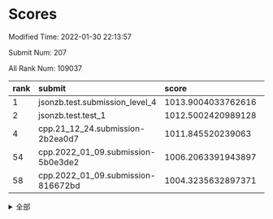 # Scores

Modified Time: 2022-01-30 22:13:57

Submit Num: 207

All Rank Num: 109037

| rank |               submit               |       score        |       sigma        | pk_num |
| :--- | :--------------------------------- | :----------------- | :----------------- | :----- |
| 1    | jsonzb.test.submission_level_4     | 1013.9004033762616 | 0.7975511829332194 | 2108   |
| 2    | jsonzb.test.test_1                 | 1012.5002420989128 | 0.7782860293451372 | 2106   |
| 4    | cpp.21_12_24.submission-2b2ea0d7   | 1011.845520239063  | 0.8069037102866999 | 2108   |
| 54   | cpp.2022_01_09.submission-5b0e3de2 | 1006.2063391943897 | 0.7146679835844653 | 2102   |
| 58   | cpp.2022_01_09.submission-816672bd | 1004.3235632897371 | 0.7021612223950905 | 2106   |


<details>
<summary>全部</summary>

| rank |                 submit                 |       score        |       sigma        | pk_num |
| :--- | :------------------------------------- | :----------------- | :----------------- | :----- |
| 1    | jsonzb.test.submission_level_4         | 1013.9004033762616 | 0.7975511829332194 | 2108   |
| 2    | jsonzb.test.test_1                     | 1012.5002420989128 | 0.7782860293451372 | 2106   |
| 3    | gobigger.level_3.submission_level_3_22 | 1012.2333334115542 | 0.7716128242193618 | 2107   |
| 4    | cpp.21_12_24.submission-2b2ea0d7       | 1011.845520239063  | 0.8069037102866999 | 2108   |
| 5    | gobigger.level_3.submission_level_3_45 | 1011.2687156882905 | 0.7731597226152418 | 2103   |
| 6    | gobigger.level_3.submission_level_3_3  | 1011.2665311950603 | 0.7760497226855266 | 2107   |
| 7    | gobigger.level_3.submission_level_3_30 | 1011.09075035235   | 0.7496492826541895 | 2110   |
| 8    | gobigger.level_3.submission_level_3_11 | 1011.0821559847778 | 0.7491105226041403 | 2108   |
| 9    | gobigger.level_3.submission_level_3_10 | 1010.8877940875386 | 0.7646248844787569 | 2109   |
| 10   | gobigger.level_3.submission_level_3_5  | 1010.8225430193252 | 0.7677025242604094 | 2107   |
| 11   | gobigger.level_3.submission_level_3_35 | 1010.7362805199466 | 0.7696956824937291 | 2107   |
| 12   | gobigger.level_3.submission_level_3_39 | 1010.7213038191263 | 0.7695942026326579 | 2107   |
| 13   | gobigger.level_3.submission_level_3_28 | 1010.715535971422  | 0.7800020207667248 | 2100   |
| 14   | gobigger.level_3.submission_level_3_7  | 1010.6653230141453 | 0.7550381559025875 | 2108   |
| 15   | gobigger.level_3.submission_level_3_15 | 1010.641746835125  | 0.7583820163735723 | 2102   |
| 16   | gobigger.level_3.submission_level_3_26 | 1010.6157423393162 | 0.7689334747556131 | 2110   |
| 17   | gobigger.level_3.submission_level_3_33 | 1010.5124848296396 | 0.7536253305331378 | 2108   |
| 18   | gobigger.level_3.submission_level_3_44 | 1010.3229129230898 | 0.7633747234312921 | 2104   |
| 19   | gobigger.level_3.submission_level_3_41 | 1010.2888677492055 | 0.7713302667408591 | 2111   |
| 20   | gobigger.level_3.submission_level_3_18 | 1010.2726163883927 | 0.7554881618414834 | 2101   |
| 21   | gobigger.level_3.submission_level_3_8  | 1010.2468951655085 | 0.7717060362712576 | 2108   |
| 22   | gobigger.level_3.submission_level_3_20 | 1010.2201574046734 | 0.7766877444034638 | 2105   |
| 23   | gobigger.level_3.submission_level_3_47 | 1010.1641543085624 | 0.7755369992392908 | 2102   |
| 24   | gobigger.level_3.submission_level_3_46 | 1010.1581402920839 | 0.7566352735681554 | 2107   |
| 25   | gobigger.level_3.submission_level_3_0  | 1010.1473545356369 | 0.7783998726004676 | 2106   |
| 26   | gobigger.level_3.submission_level_3_38 | 1010.1281255942778 | 0.7760371670557031 | 2107   |
| 27   | gobigger.level_3.submission_level_3_19 | 1010.0699102579626 | 0.7441385986394108 | 2106   |
| 28   | gobigger.level_3.submission_level_3_12 | 1010.0372971914849 | 0.7585545029328713 | 2107   |
| 29   | gobigger.level_3.submission_level_3_32 | 1010.0107806554182 | 0.7684490421890643 | 2103   |
| 30   | gobigger.level_3.submission_level_3_25 | 1009.9740273541775 | 0.7715616189835001 | 2111   |
| 31   | gobigger.level_3.submission_level_3_36 | 1009.8950257189085 | 0.7602045936532122 | 2111   |
| 32   | gobigger.level_3.submission_level_3_34 | 1009.8064415213164 | 0.7590592872924785 | 2101   |
| 33   | gobigger.level_3.submission_level_3_24 | 1009.7115418937934 | 0.7614330429480297 | 2105   |
| 34   | gobigger.level_3.submission_level_3_16 | 1009.6846286732101 | 0.7574005027015709 | 2110   |
| 35   | gobigger.level_3.submission_level_3_29 | 1009.6499017490496 | 0.7760889854780746 | 2109   |
| 36   | gobigger.level_3.submission_level_3_13 | 1009.6403264698057 | 0.7596718198137861 | 2106   |
| 37   | gobigger.level_3.submission_level_3_48 | 1009.5810140335317 | 0.7570394877948483 | 2111   |
| 38   | gobigger.level_3.submission_level_3_14 | 1009.3897672820643 | 0.7535883900987804 | 2101   |
| 39   | gobigger.level_3.submission_level_3_6  | 1009.3766199275786 | 0.7534378646956862 | 2111   |
| 40   | gobigger.level_3.submission_level_3_17 | 1009.3646082884031 | 0.7668439146655579 | 2105   |
| 41   | gobigger.level_3.submission_level_3_27 | 1009.3433575228205 | 0.7388245881536956 | 2108   |
| 42   | gobigger.level_3.submission_level_3_23 | 1009.2882377406494 | 0.7508455555918186 | 2110   |
| 43   | gobigger.level_3.submission_level_3_31 | 1009.2596556010028 | 0.7560738037723059 | 2107   |
| 44   | gobigger.level_3.submission_level_3_40 | 1009.199599210677  | 0.7300106074521079 | 2106   |
| 45   | gobigger.level_3.submission_level_3_21 | 1009.0860478257655 | 0.73926311641234   | 2108   |
| 46   | gobigger.level_3.submission_level_3_2  | 1009.0003371450988 | 0.7451032098913664 | 2113   |
| 47   | gobigger.level_3.submission_level_3_1  | 1008.903004384581  | 0.7669131687728374 | 2105   |
| 48   | gobigger.level_3.submission_level_3_4  | 1008.7037744825516 | 0.7440045100060965 | 2109   |
| 49   | gobigger.level_3.submission_level_3_49 | 1008.4211883756353 | 0.7293049364945844 | 2107   |
| 50   | gobigger.level_3.submission_level_3_9  | 1008.3583353223926 | 0.7468103475562251 | 2106   |
| 51   | gobigger.level_3.submission_level_3_37 | 1008.2229494480238 | 0.754897863843467  | 2112   |
| 52   | gobigger.level_3.submission_level_3_43 | 1008.1927167695009 | 0.7424245881745584 | 2105   |
| 53   | gobigger.level_3.submission_level_3_42 | 1007.885170966664  | 0.7298604970994502 | 2108   |
| 54   | cpp.2022_01_09.submission-5b0e3de2     | 1006.2063391943897 | 0.7146679835844653 | 2102   |
| 55   | gobigger.level_1.submission_level_1_34 | 1005.8312615544082 | 0.7404579045705538 | 2103   |
| 56   | gobigger.level_1.submission_level_1_5  | 1005.4465773189881 | 0.7251950576795053 | 2105   |
| 57   | gobigger.level_1.submission_level_1_19 | 1004.4012878141913 | 0.7238203988139489 | 2108   |
| 58   | cpp.2022_01_09.submission-816672bd     | 1004.3235632897371 | 0.7021612223950905 | 2106   |
| 59   | gobigger.level_1.submission_level_1_45 | 1004.2972455435921 | 0.7143169565824167 | 2110   |
| 60   | gobigger.level_1.submission_level_1_49 | 1004.0459530239619 | 0.7169449355602648 | 2110   |
| 61   | gobigger.level_1.submission_level_1_15 | 1004.0034639693621 | 0.7138739737987569 | 2105   |
| 62   | gobigger.level_1.submission_level_1_44 | 1003.9422328179716 | 0.7197535117258547 | 2107   |
| 63   | gobigger.level_1.submission_level_1_0  | 1003.9023385551316 | 0.7012026985794694 | 2108   |
| 64   | gobigger.level_1.submission_level_1_41 | 1003.886823001775  | 0.7162852738940716 | 2104   |
| 65   | gobigger.level_1.submission_level_1_43 | 1003.8782211411452 | 0.7088895038410592 | 2110   |
| 66   | gobigger.level_1.submission_level_1_27 | 1003.7794117213548 | 0.723410775388805  | 2106   |
| 67   | gobigger.level_1.submission_level_1_40 | 1003.694704452534  | 0.7085623851569575 | 2108   |
| 68   | gobigger.level_1.submission_level_1_16 | 1003.6662999515398 | 0.7263231214989216 | 2108   |
| 69   | gobigger.level_1.submission_level_1_20 | 1003.6656601320472 | 0.7191780017427271 | 2105   |
| 70   | gobigger.level_1.submission_level_1_24 | 1003.6270632346408 | 0.717498645328163  | 2108   |
| 71   | gobigger.level_1.submission_level_1_29 | 1003.6195015708399 | 0.7150132360487201 | 2107   |
| 72   | gobigger.level_1.submission_level_1_26 | 1003.465737325423  | 0.7271968065820349 | 2110   |
| 73   | gobigger.level_1.submission_level_1_2  | 1003.4602628176285 | 0.7212137608355823 | 2108   |
| 74   | gobigger.level_1.submission_level_1_47 | 1003.4466870831227 | 0.7036780565813942 | 2107   |
| 75   | gobigger.level_1.submission_level_1_33 | 1003.4427062713283 | 0.7132172203398643 | 2107   |
| 76   | gobigger.level_1.submission_level_1_37 | 1003.4380695360494 | 0.7130677291004766 | 2108   |
| 77   | gobigger.level_1.submission_level_1_17 | 1003.3980889590442 | 0.7040442123398147 | 2106   |
| 78   | gobigger.level_1.submission_level_1_4  | 1003.3641077736886 | 0.7187451381793103 | 2102   |
| 79   | gobigger.level_1.submission_level_1_1  | 1003.3390317738775 | 0.7019390082304592 | 2107   |
| 80   | gobigger.level_1.submission_level_1_6  | 1003.3262482183799 | 0.7280754203999781 | 2109   |
| 81   | gobigger.level_1.submission_level_1_39 | 1003.2336984932749 | 0.7097843323307913 | 2111   |
| 82   | gobigger.level_1.submission_level_1_35 | 1003.2175346059595 | 0.7176116563044649 | 2103   |
| 83   | gobigger.level_1.submission_level_1_38 | 1003.2108683944099 | 0.7209839209614567 | 2106   |
| 84   | gobigger.level_1.submission_level_1_42 | 1003.1719030677945 | 0.7112194444379131 | 2107   |
| 85   | gobigger.level_1.submission_level_1_14 | 1003.005605875854  | 0.7185257317523163 | 2109   |
| 86   | gobigger.level_1.submission_level_1_8  | 1003.0009784377819 | 0.7124735572119891 | 2109   |
| 87   | gobigger.level_1.submission_level_1_7  | 1002.9232682480012 | 0.7295111193713052 | 2109   |
| 88   | gobigger.level_1.submission_level_1_46 | 1002.9033820957246 | 0.723488997867457  | 2106   |
| 89   | gobigger.level_1.submission_level_1_32 | 1002.8923477368144 | 0.7127730215603317 | 2109   |
| 90   | gobigger.level_1.submission_level_1_25 | 1002.8432761945455 | 0.7176434824348776 | 2108   |
| 91   | gobigger.level_1.submission_level_1_36 | 1002.8249371193589 | 0.7174040013534432 | 2105   |
| 92   | gobigger.level_1.submission_level_1_30 | 1002.7808458038546 | 0.7103576800737477 | 2106   |
| 93   | gobigger.level_1.submission_level_1_10 | 1002.5627292498974 | 0.7178295058248862 | 2106   |
| 94   | gobigger.level_1.submission_level_1_22 | 1002.5381482543357 | 0.7224276694216691 | 2110   |
| 95   | gobigger.level_1.submission_level_1_9  | 1002.5265744497996 | 0.7208051135000697 | 2098   |
| 96   | gobigger.level_1.submission_level_1_13 | 1002.5137649055183 | 0.7168244903581966 | 2105   |
| 97   | gobigger.level_1.submission_level_1_31 | 1002.4596421460543 | 0.7019784248421466 | 2104   |
| 98   | gobigger.level_1.submission_level_1_48 | 1002.4008355461424 | 0.709462605387525  | 2111   |
| 99   | gobigger.level_1.submission_level_1_23 | 1002.3790373027276 | 0.7208327417394821 | 2106   |
| 100  | gobigger.level_1.submission_level_1_12 | 1002.2229068668927 | 0.7170407006238749 | 2109   |
| 101  | gobigger.level_1.submission_level_1_11 | 1002.1847762692065 | 0.7109905763708311 | 2104   |
| 102  | gobigger.level_1.submission_level_1_21 | 1002.0580106634541 | 0.7093701441025587 | 2113   |
| 103  | gobigger.level_1.submission_level_1_3  | 1002.0158729193265 | 0.7135035255071036 | 2106   |
| 104  | gobigger.level_1.submission_level_1_18 | 1002.0041702432519 | 0.7087971192222218 | 2104   |
| 105  | gobigger.level_1.submission_level_1_28 | 1001.6452999273555 | 0.7079608987719349 | 2107   |
| 106  | gobigger.random.submission_random_48   | 997.1314782224485  | 0.7099652897191472 | 2104   |
| 107  | gobigger.random.submission_random_8    | 996.9518198898767  | 0.7038608620450579 | 2118   |
| 108  | gobigger.random.submission_random_23   | 996.9278279042896  | 0.7064397937762165 | 2106   |
| 109  | gobigger.random.submission_random_47   | 996.8657560334346  | 0.7122957684710042 | 2106   |
| 110  | gobigger.random.submission_random_46   | 996.8347145163071  | 0.6992291353939248 | 2106   |
| 111  | gobigger.random.submission_random_22   | 996.8055976086122  | 0.7145973087028149 | 2108   |
| 112  | gobigger.random.submission_random_19   | 996.7737892299126  | 0.6993029396003586 | 2110   |
| 113  | gobigger.random.submission_random_38   | 996.7109642998831  | 0.7053368829027733 | 2106   |
| 114  | gobigger.random.submission_random_28   | 996.6865342513826  | 0.7202549518138599 | 2109   |
| 115  | gobigger.random.submission_random_42   | 996.6278440985112  | 0.7151660153305253 | 2105   |
| 116  | gobigger.random.submission_random_2    | 996.6123243654323  | 0.7194045503846948 | 2112   |
| 117  | gobigger.random.submission_random_20   | 996.487182519979   | 0.7122294502913739 | 2108   |
| 118  | gobigger.random.submission_random_12   | 996.3999390476273  | 0.7099833970758227 | 2111   |
| 119  | gobigger.random.submission_random_27   | 996.2325179512694  | 0.7136244347158046 | 2105   |
| 120  | gobigger.random.submission_random_15   | 996.2152030619221  | 0.712379682750138  | 2104   |
| 121  | gobigger.random.submission_random_14   | 996.2111784179348  | 0.70123719324805   | 2101   |
| 122  | gobigger.random.submission_random_5    | 996.202404728328   | 0.7061290998921789 | 2103   |
| 123  | gobigger.random.submission_random_41   | 996.1487236561352  | 0.699136255303652  | 2110   |
| 124  | gobigger.random.submission_random_29   | 996.1321523145856  | 0.7204022276340011 | 2112   |
| 125  | gobigger.random.submission_random_35   | 996.1173142950429  | 0.7105976357826043 | 2110   |
| 126  | gobigger.random.submission_random_17   | 996.101379314796   | 0.7090683325813947 | 2104   |
| 127  | gobigger.random.submission_random_43   | 996.0255533698955  | 0.7115592087807812 | 2107   |
| 128  | gobigger.random.submission_random_31   | 996.0193893592136  | 0.7121377044304326 | 2109   |
| 129  | gobigger.random.submission_random_44   | 995.9960548976928  | 0.7050873415262048 | 2107   |
| 130  | gobigger.random.submission_random_40   | 995.9798584588957  | 0.7143130722589267 | 2108   |
| 131  | gobigger.random.submission_random_32   | 995.965577610591   | 0.702681080754885  | 2107   |
| 132  | gobigger.random.submission_random_11   | 995.9371353513664  | 0.7115858621790745 | 2104   |
| 133  | gobigger.random.submission_random_24   | 995.8663230097875  | 0.7080002892934792 | 2109   |
| 134  | gobigger.random.submission_random_4    | 995.8587826588389  | 0.7277294130829159 | 2111   |
| 135  | gobigger.random.submission_random_26   | 995.7880632817917  | 0.7064760391031413 | 2108   |
| 136  | gobigger.random.submission_random_25   | 995.7571263970297  | 0.7053801915916971 | 2104   |
| 137  | gobigger.random.submission_random_13   | 995.7513527310416  | 0.7142445438562878 | 2110   |
| 138  | gobigger.random.submission_random_10   | 995.7327169204018  | 0.7076536031917824 | 2104   |
| 139  | gobigger.random.submission_random_6    | 995.6750579002363  | 0.7250317935214445 | 2110   |
| 140  | gobigger.random.submission_random_33   | 995.6708353560222  | 0.7162763952464282 | 2109   |
| 141  | gobigger.random.submission_random_49   | 995.6238823874914  | 0.7121839736080928 | 2110   |
| 142  | gobigger.random.submission_random_21   | 995.5921270521253  | 0.7082682354123725 | 2110   |
| 143  | gobigger.random.submission_random_36   | 995.4489403351486  | 0.7247702117694136 | 2105   |
| 144  | gobigger.random.submission_random_37   | 995.383756225387   | 0.713412504344496  | 2106   |
| 145  | gobigger.random.submission_random_9    | 995.3744274064401  | 0.7162535769156252 | 2105   |
| 146  | gobigger.random.submission_random_18   | 995.2966265588076  | 0.7066312046831525 | 2108   |
| 147  | gobigger.random.submission_random_34   | 995.2966143042729  | 0.7088586636893072 | 2104   |
| 148  | gobigger.random.submission_random_0    | 995.2631289501187  | 0.7072016079773359 | 2106   |
| 149  | gobigger.random.submission_random_45   | 995.2603200172739  | 0.7221743910965093 | 2112   |
| 150  | gobigger.random.submission_random_3    | 995.2514440985381  | 0.7163368162550963 | 2104   |
| 151  | gobigger.random.submission_random_16   | 995.1520118568743  | 0.7337057439632529 | 2105   |
| 152  | gobigger.random.submission_random_1    | 994.7058889331943  | 0.7096005239791455 | 2108   |
| 153  | gobigger.random.submission_random_30   | 994.5470241796826  | 0.7127071865934238 | 2107   |
| 154  | gobigger.level_2.submission_level_2_42 | 994.541060526089   | 0.7303424750281786 | 2107   |
| 155  | gobigger.level_2.submission_level_2_11 | 994.4770172275151  | 0.7217561138691262 | 2112   |
| 156  | gobigger.random.submission_random_39   | 994.3504068281759  | 0.7224888044696417 | 2107   |
| 157  | gobigger.random.submission_random_7    | 994.1902584696542  | 0.7252412646636279 | 2109   |
| 158  | gobigger.level_2.submission_level_2_35 | 993.5212913158317  | 0.715242545214799  | 2107   |
| 159  | gobigger.level_2.submission_level_2_28 | 993.5145092110091  | 0.7423058143330912 | 2109   |
| 160  | gobigger.level_2.submission_level_2_2  | 993.2999222112069  | 0.7409267578803651 | 2111   |
| 161  | gobigger.level_2.submission_level_2_12 | 993.1577733756428  | 0.7392039897252779 | 2105   |
| 162  | gobigger.level_2.submission_level_2_4  | 993.0421055260656  | 0.7389627297980443 | 2104   |
| 163  | gobigger.level_2.submission_level_2_40 | 993.0419528808446  | 0.7403954032264536 | 2105   |
| 164  | gobigger.level_2.submission_level_2_18 | 992.8560645589234  | 0.7403788266705006 | 2105   |
| 165  | gobigger.level_2.submission_level_2_49 | 992.6553592185056  | 0.7471793140839005 | 2109   |
| 166  | gobigger.level_2.submission_level_2_45 | 992.6198775401556  | 0.7364346849269774 | 2109   |
| 167  | gobigger.level_2.submission_level_2_46 | 992.5741205541302  | 0.7404316475938904 | 2105   |
| 168  | gobigger.level_2.submission_level_2_26 | 992.4526506610218  | 0.7401547276531164 | 2112   |
| 169  | gobigger.level_2.submission_level_2_24 | 992.4304325419396  | 0.7274449563762602 | 2107   |
| 170  | gobigger.level_2.submission_level_2_16 | 992.4071810366257  | 0.7463348588052209 | 2101   |
| 171  | gobigger.level_2.submission_level_2_34 | 992.3539182921451  | 0.7460476300402182 | 2101   |
| 172  | gobigger.level_2.submission_level_2_19 | 992.3061747527366  | 0.7495388312698542 | 2102   |
| 173  | gobigger.level_2.submission_level_2_15 | 992.2838745940122  | 0.7405122839929019 | 2104   |
| 174  | gobigger.level_2.submission_level_2_44 | 992.2653348136115  | 0.7296650529381337 | 2107   |
| 175  | gobigger.level_2.submission_level_2_10 | 992.1990232545432  | 0.7407546579089473 | 2108   |
| 176  | gobigger.level_2.submission_level_2_7  | 992.1955316610057  | 0.7566759032332551 | 2104   |
| 177  | gobigger.level_2.submission_level_2_0  | 992.1940630375033  | 0.744397451622222  | 2108   |
| 178  | gobigger.level_2.submission_level_2_13 | 992.0996748003039  | 0.7533394141138247 | 2113   |
| 179  | gobigger.level_2.submission_level_2_29 | 992.0947722882114  | 0.734943494108926  | 2110   |
| 180  | gobigger.level_2.submission_level_2_38 | 992.0909588296686  | 0.7660663140602453 | 2107   |
| 181  | gobigger.level_2.submission_level_2_31 | 991.8835018491629  | 0.745668019229798  | 2101   |
| 182  | gobigger.level_2.submission_level_2_25 | 991.8728806698173  | 0.7514374305646988 | 2102   |
| 183  | gobigger.level_2.submission_level_2_43 | 991.8520242371723  | 0.762184889422293  | 2108   |
| 184  | gobigger.level_2.submission_level_2_8  | 991.83819434412    | 0.7580448253527109 | 2104   |
| 185  | gobigger.level_2.submission_level_2_27 | 991.8350839363843  | 0.7456644572333723 | 2108   |
| 186  | gobigger.level_2.submission_level_2_30 | 991.7458541285006  | 0.7341789932134724 | 2106   |
| 187  | gobigger.level_2.submission_level_2_21 | 991.6258064838057  | 0.7552889581756944 | 2110   |
| 188  | gobigger.level_2.submission_level_2_33 | 991.607009810189   | 0.7342029136531784 | 2100   |
| 189  | gobigger.level_2.submission_level_2_41 | 991.5570178449424  | 0.75727021850441   | 2109   |
| 190  | gobigger.level_2.submission_level_2_9  | 991.4813051153336  | 0.7555311736754313 | 2113   |
| 191  | gobigger.level_2.submission_level_2_36 | 991.4735104041691  | 0.7386284771254523 | 2108   |
| 192  | gobigger.level_2.submission_level_2_3  | 991.4704952097363  | 0.7587547370984731 | 2107   |
| 193  | gobigger.level_2.submission_level_2_47 | 991.4505246880691  | 0.737849255377175  | 2107   |
| 194  | gobigger.level_2.submission_level_2_48 | 991.1394946677393  | 0.7721771703850137 | 2110   |
| 195  | gobigger.level_2.submission_level_2_39 | 991.0420994568882  | 0.7640465154498689 | 2108   |
| 196  | gobigger.level_2.submission_level_2_37 | 991.0059076601411  | 0.7564665319640735 | 2108   |
| 197  | gobigger.level_2.submission_level_2_23 | 990.9631590397771  | 0.7521899621117932 | 2105   |
| 198  | gobigger.level_2.submission_level_2_6  | 990.9084152257657  | 0.7654043901027533 | 2108   |
| 199  | gobigger.level_2.submission_level_2_5  | 990.8099763915599  | 0.7644468526148904 | 2106   |
| 200  | gobigger.level_2.submission_level_2_1  | 990.7376795360419  | 0.7609922864682601 | 2112   |
| 201  | gobigger.level_2.submission_level_2_14 | 990.7101507530133  | 0.7562382820808098 | 2102   |
| 202  | gobigger.level_2.submission_level_2_22 | 990.6596073746472  | 0.7548415322215465 | 2109   |
| 203  | gobigger.level_2.submission_level_2_20 | 990.4409036326368  | 0.7542400291709699 | 2107   |
| 204  | gobigger.level_2.submission_level_2_32 | 989.9136882388812  | 0.7804991701321174 | 2104   |
| 205  | gobigger.level_2.submission_level_2_17 | 989.894236213492   | 0.7591640612132552 | 2109   |
| 206  | gobigger.none.submission_none_1        | 979.6710273796436  | 1.2814733646896936 | 2104   |
| 207  | gobigger.none.submission_none_0        | 976.8317082367826  | 1.2921179753353327 | 2111   |

</details>
